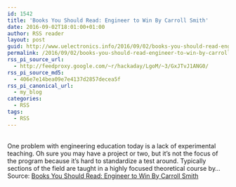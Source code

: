```yaml
---
id: 1542
title: 'Books You Should Read: Engineer to Win By Carroll Smith'
date: 2016-09-02T18:01:00+01:00
author: RSS reader
layout: post
guid: http://www.uelectronics.info/2016/09/02/books-you-should-read-engineer-to-win-by-carroll-smith/
permalink: /2016/09/02/books-you-should-read-engineer-to-win-by-carroll-smith/
rss_pi_source_url:
  - http://feedproxy.google.com/~r/hackaday/LgoM/~3/GxJTvJ1ANG0/
rss_pi_source_md5:
  - 406e7e14bea09e7e4137d2857decea5f
rss_pi_canonical_url:
  - my_blog
categories:
  - RSS
tags:
  - RSS
---
```

&#013;  
One problem with engineering education today is a lack of experimental teaching. Oh sure you may have a project or two, but it’s not the focus of the program because it’s hard to standardize a test around. Typically sections of the field are taught in a highly focused theoretical course by…&#013;  
Source: <a href="http://feedproxy.google.com/~r/hackaday/LgoM/~3/GxJTvJ1ANG0/" target="_blank">Books You Should Read: Engineer to Win By Carroll Smith</a>
